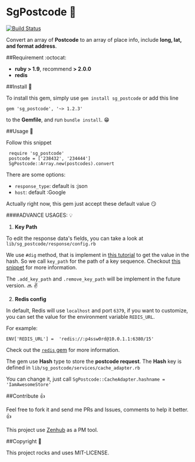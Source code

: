 # SgPostcode :gem:

[![Build
Status](https://travis-ci.org/ManagedApplicationServices/sg_postcode.svg?branch=master)](https://travis-ci.org/ManagedApplicationServices/sg_postcode)

Convert an array of **Postcode** to an array of place info, include **long, lat, and format address**.

##Requirement :octocat:

- **ruby > 1.9**, recommend **> 2.0.0**
- **redis**

##Install :paperclip:

 To install this gem, simply use `gem install sg_postcode` or add this line

 `gem 'sg_postcode', '~> 1.2.3'`
 
 to the **Gemfile**, and run `bundle install`. :grin:


##Usage :gift_heart:

Follow this snippet

```
 require 'sg_postcode'
 postcode = ['238432', '234444']
 SgPostcode::Array.new(postcodes).convert
```

There are some options:

- `response_type`: default is :json
- `host`: default :Google

Actually right now, this gem just accept these default value :smirk:

####ADVANCE USAGES: :bulb:

1. **Key Path**

  To edit the response data's fields, you can take a look at `lib/sg_postcode/response/config.rb`

  We use `#dig` method, that is implement in [this tutorial](http://thingsinabucket.com/2015/07/01/three_little_hacks/) to get the value in the hash. So we call `key_path` for the path of a key sequence.
  Checkout [this snippet](https://github.com/ManagedApplicationServices/sg_postcode/blob/develop/lib/sg_postcode/response/json_output.rb#L41-L45) for more information.

  The `.add_key_path` and `.remove_key_path` will be implement in the future version. :soon: :v:

2. **Redis config**

  In default, Redis will use `localhost` and port `6379`, if you want to customize, you can set the value for the environment variable `REDIS_URL`.

  For example:

  `ENV['REDIS_URL'] =  'redis://:p4ssw0rd@10.0.1.1:6380/15'`

  Check out the [`redis` gem](https://github.com/redis/redis-rb#getting-started) for more information.

  The gem use **Hash** type to store the **postcode request**. The **Hash** key is defined in `lib/sg_postcode/services/cache_adapter.rb`

  You can change it, just call `SgPostcode::CacheAdapter.hashname = 'IamAwesomeStore'`

##Contribute :+1:

Feel free to fork it and send me PRs and Issues, comments to help it better. :+1:

This project use [Zenhub](http://zenhub.io) as a PM tool.

##Copyright :100:

This project rocks and uses MIT-LICENSE.
